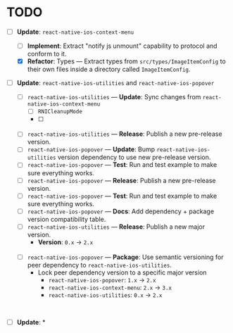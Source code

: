 # TODO



- [ ] **Update**: `react-native-ios-context-menu`

	- [ ]  **Implement**: Extract "notify js unmount" capability to protocol and conform to it.
	- [x] **Refactor**: Types — Extract types from `src/types/ImageItemConfig` to their own files inside a directory called `ImageItemConfig`.

- [ ] **Update**: `react-native-ios-utilities` and `react-native-ios-popover`

	- [ ] `react-native-ios-utilities` — **Update**: Sync changes from `react-native-ios-context-menu`
		- [ ] `RNICleanupMode`
		- [ ] 

	<br>

	- [ ] `react-native-ios-utilities` — **Release**: Publish a new pre-release version.
	- [ ] `react-native-ios-popover` —  **Update**: Bump `react-native-ios-utilities` version dependency to use new pre-release version.
	- [ ] `react-native-ios-popover` —  **Test**: Run and test example to make sure everything works.
	- [ ] `react-native-ios-popover` —  **Release**: Publish a new pre-release version.
	- [ ] `react-native-ios-popover` —  **Test**: Run and test example to make sure everything works.
	- [ ] `react-native-ios-popover` — **Docs**: Add dependency + package version compatibility table.
	- [ ] `react-native-ios-utilities` — **Release**: Publish a new major version.
		* **Version**: `0.x` -> `2.x`

	<br>

	- [ ] `react-native-ios-popover` —  **Package**: Use semantic versioning for peer dependency to  `react-native-ios-utilities`.
		* Lock peer dependency version to a specific major version
			* `react-native-ios-popover`: `1.x` -> `2.x`
			* `react-native-ios-context-menu`: `2.x` -> `3.x`
			* `react-native-ios-utilities`: `0.x` -> `2.x`

<br>

- [ ] **Update**: 
	* 